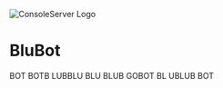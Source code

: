 ![ConsoleServer Logo](https://i.imgur.com/V8PrJZC.png)
# BluBot
   BOT BOTB LUBBLU BLU BLUB GOBOT BL UBLUB BOT